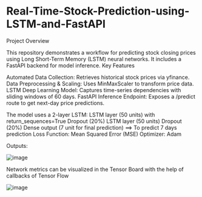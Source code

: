 # Real-Time-Stock-Prediction-using-LSTM-and-FastAPI

Project Overview

This repository demonstrates a workflow for predicting stock closing prices using Long Short-Term Memory (LSTM) neural networks.
It includes a FastAPI backend for model inference.
Key Features

Automated Data Collection: Retrieves historical stock prices via yfinance.
Data Preprocessing & Scaling: Uses MinMaxScaler to transform price data.
LSTM Deep Learning Model: Captures time-series dependencies with sliding windows of 60 days.
FastAPI Inference Endpoint: Exposes a /predict route to get next-day price predictions.


The model uses a 2-layer LSTM:
LSTM layer (50 units) with return_sequences=True
Dropout (20%)
LSTM layer (50 units)
Dropout (20%)
Dense output (7 unit for final prediction) ==> To predict 7 days prediction
Loss Function: Mean Squared Error (MSE)
Optimizer: Adam

Outputs:

![image](https://github.com/user-attachments/assets/c1db5aaf-8770-4a24-ba0a-d9ae508ce4de)

Network metrics can be visualized in the Tensor Board with the help of callbacks of Tensor Flow

![image](https://github.com/user-attachments/assets/acbdb7e3-28ec-490d-b1a1-1c9c83d24490)



